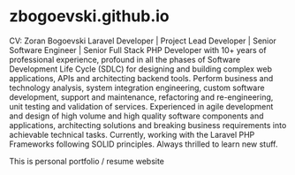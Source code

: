 # zbogoevski.github.io

CV: Zoran Bogoevski
Laravel Developer | Project Lead Developer | Senior Software Engineer | Senior Full Stack PHP Developer with 10+ years
of professional experience, profound in all the phases of Software Development Life Cycle (SDLC) for designing and
building complex web applications, APIs and architecting backend tools. Perform business and technology analysis, system
integration engineering, custom software development, support and maintenance, refactoring and re-engineering, unit
testing and validation of services. Experienced in agile development and design of high volume and high quality software
components and applications, architecting solutions and breaking business requirements into achievable technical tasks.
Currently, working with the Laravel PHP Frameworks following SOLID principles. Always thrilled to learn new stuff.

This is personal portfolio / resume website 
